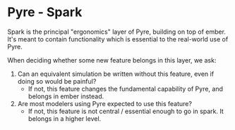 # Pyre - Spark

Spark is the principal "ergonomics" layer of Pyre, building on top of ember.
It's meant to contain functionality which is essential to the real-world use of Pyre.

When deciding whether some new feature belongs in this layer, we ask:
1. Can an equivalent simulation be written without this feature, even if doing so would be painful?
    - If not, this feature changes the fundamental capability of Pyre, and belongs in ember instead.
2. Are most modelers using Pyre expected to use this feature?
    - If not, this feature is not central / essential enough to go in spark. It belongs in a higher level.
